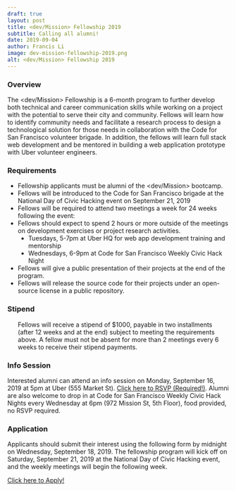 ```yaml
---
draft: true
layout: post
title: <dev/Mission> Fellowship 2019
subtitle: Calling all alumni!
date: 2019-09-04
author: Francis Li
image: dev-mission-fellowship-2019.png
alt: <dev/Mission> Fellowship 2019
---
```

<h3><span class="c7">Overview</span></h3>
<p class="c2"><span>The </span><span class="c6">&lt;dev/Mission&gt; Fellowship</span><span>&nbsp;is a </span><span class="c6">6-month program</span><span>&nbsp;to further develop both technical and career communication skills while working on a project with the potential to serve their city and community. Fellows will learn how to identify community needs and facilitate a research process to design a technological solution for those needs in collaboration with the </span><span class="c6">Code for San Francisco</span><span>&nbsp;volunteer brigade. In addition, the fellows will learn full stack web development and be mentored in building a web application prototype with </span><span class="c6">Uber</span><span class="c1">&nbsp;volunteer engineers.</span></p>
<h3 class="c5" id="h.u5v64vdrxx0c"><span class="c7">Requirements</span></h3>
<ul class="c13 lst-kix_i9706g5iuf6n-0 start" style="list-style: disc;">
<li class="c0"><span class="c1">Fellowship applicants must be alumni of the &lt;dev/Mission&gt; bootcamp.</span></li>
<li class="c0"><span class="c1">Fellows will be introduced to the Code for San Francisco brigade at the National Day of Civic Hacking event on September 21, 2019</span></li>
<li class="c0"><span>Fellows will be </span><span>required</span><span class="c1">&nbsp;to attend two meetings a week for 24 weeks following the event:</span></li>
<li class="c0"><span class="c1">Fellows should expect to spend 2 hours or more outside of the meetings on development exercises or project research activities.</span>
<ul class="c13 lst-kix_i9706g5iuf6n-1 start" style="list-style: disc;">
<li class="c2 c4"><span class="c1">Tuesdays, 5-7pm at Uber HQ for web app development training and mentorship</span></li>
<li class="c2 c4"><span class="c1">Wednesdays, 6-9pm at Code for San Francisco Weekly Civic Hack Night</span></li>
</ul>
</li>
<li class="c0"><span class="c1">Fellows will give a public presentation of their projects at the end of the program.</span></li>
<li class="c0"><span class="c1">Fellows will release the source code for their projects under an open-source license in a public repository.</span></li>
</ul>
<h3 class="c5" id="h.8qhsszjmevx0"><span class="c7">Stipend</span></h3>
<ul class="c13 lst-kix_16aozpbi6ufb-0 start">
<p><span>Fellows will receive a stipend of $1000, payable in two installments (after 12 weeks and at the end) subject to meeting the requirements above. A fellow must not be absent for more than </span><span>2 meetings every 6 </span><span class="c1">weeks to receive their stipend payments.</span></p>
</ul>
<h3 class="c5" id="h.6kmkdv20iek6"><span class="c7">Info Session</span></h3>
<p class="c2"><span>Interested alumni can attend an info session on </span><span class="c6">Monday, September 16, 2019</span><span>&nbsp;at </span><span class="c6">5pm</span><span>&nbsp;at </span><span class="c6">Uber </span><span>(555 Market St). </span><span class="c6 c9"><a class="c10" href="https://devmissionfellowship.splashthat.com/">Click here to RSVP (Required!)</a></span><span>. </span><span>Alumni are also welcome to drop in at Code for San Francisco Weekly Civic Hack Nights every </span><span>Wednesday at 6pm</span><span class="c6">&nbsp;</span><span>(972 Mission St, 5th Floor), food provided, no RSVP required.</span></p>
<h3 class="c5" id="h.gqj75w8n1et4"><span class="c7">Application</span></h3>
<p class="c2"><span>Applicants should submit their interest using the following form by midnight on </span><span class="c6">Wednesday, September 18, 2019</span><span>. The fellowship program will kick off on </span><span class="c6">Saturday, September 21, 2019</span><span class="c1">&nbsp;at the National Day of Civic Hacking event, and the weekly meetings will begin the following week.</span></p><p class="c2 c15"><span class="c1"></span></p><p class="c11"><span class="c9 c6"><a class="c10" href="https://forms.gle/D1muooen7k1s9VhK7">Click here to Apply!</a></span></p>
